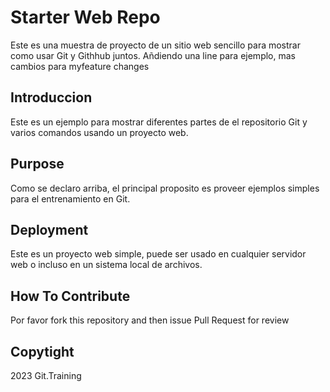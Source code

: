 # Starter Web Repo

Este es una muestra de proyecto de un sitio web sencillo para
mostrar como usar Git y Githhub juntos. Añdiendo una line para ejemplo,
mas cambios para myfeature changes

## Introduccion

Este es un ejemplo para mostrar diferentes partes
de el repositorio Git y varios comandos 
usando un proyecto web.

## Purpose

Como se declaro arriba, el principal proposito es 
proveer ejemplos simples para el entrenamiento en Git.

## Deployment

Este es un proyecto web simple,
puede ser usado en cualquier servidor web o incluso en 
un sistema local de archivos.

## How To Contribute

Por favor fork this repository and then issue Pull Request for review

## Copytight

2023 Git.Training